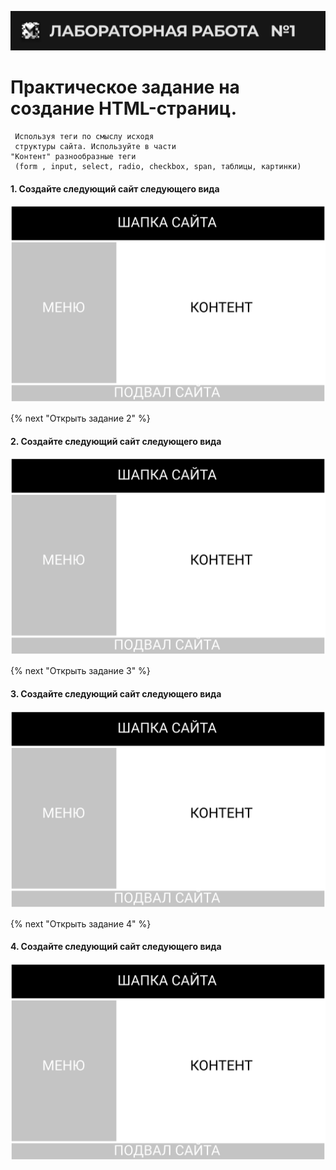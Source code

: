 ![alt MATE Programming Lab](https://github.com/MATE-Programming/Lab_logo/blob/main/lab_1.svg?raw=true)
# Практическое задание на создание HTML-страниц.
     Используя теги по смыслу исходя 
     структуры сайта. Используйте в части 
    "Контент" разнообразные теги 
     (form , input, select, radio, checkbox, span, таблицы, картинки)

#### 1. Создайте следующий сайт следующего вида
![alt MATE Programming Lab](https://github.com/MATE-Programming/Lab_logo/blob/main/FER_1/screen_1.png?raw=true)


{% next "Открыть задание 2" %}
#### 2. Создайте следующий сайт следующего вида
![alt MATE Programming Lab](https://github.com/MATE-Programming/Lab_logo/blob/main/FER_1/screen_1.png?raw=true)


{% next "Открыть задание 3" %}
#### 3. Создайте следующий сайт следующего вида
![alt MATE Programming Lab](https://github.com/MATE-Programming/Lab_logo/blob/main/FER_1/screen_1.png?raw=true)

{% next "Открыть задание 4" %}
#### 4. Создайте следующий сайт следующего вида
![alt MATE Programming Lab](https://github.com/MATE-Programming/Lab_logo/blob/main/FER_1/screen_1.png?raw=true)
